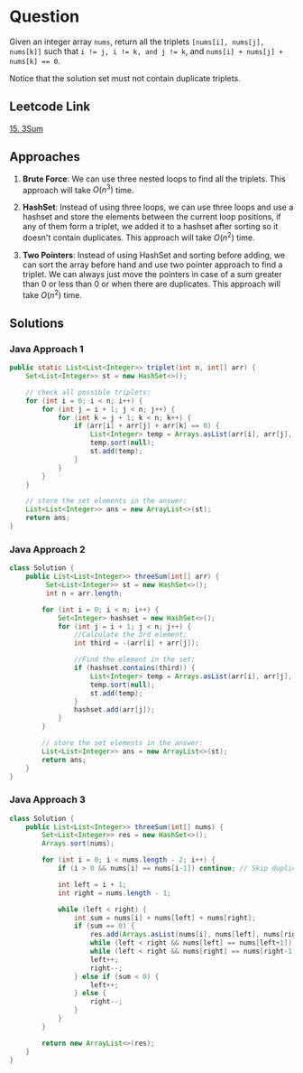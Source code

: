 # Question

Given an integer array `nums`, return all the triplets `[nums[i], nums[j], nums[k]]` such that `i != j, i != k, and j != k`, and `nums[i] + nums[j] + nums[k] == 0`.

Notice that the solution set must not contain duplicate triplets.

## Leetcode Link

[15. 3Sum](https://leetcode.com/problems/3sum/)

## Approaches

1. **Brute Force**: We can use three nested loops to find all the triplets. This approach will take $O(n^3)$ time.

2. **HashSet**: Instead of using three loops, we can use three loops and use a hashset and store the elements between the current loop positions, if any of them form a triplet, we added it to a hashset after sorting so it doesn't contain duplicates. This approach will take $O(n^2)$ time.

3. **Two Pointers**: Instead of using HashSet and sorting before adding, we can sort the array before hand and use two pointer approach to find a triplet. We can always just move the pointers in case of a sum greater than 0 or less than 0 or when there are duplicates. This approach will take $O(n^2)$ time.

## Solutions

### Java Approach 1

```java
public static List<List<Integer>> triplet(int n, int[] arr) {
    Set<List<Integer>> st = new HashSet<>();

    // check all possible triplets:
    for (int i = 0; i < n; i++) {
        for (int j = i + 1; j < n; j++) {
            for (int k = j + 1; k < n; k++) {
                if (arr[i] + arr[j] + arr[k] == 0) {
                    List<Integer> temp = Arrays.asList(arr[i], arr[j], arr[k]);
                    temp.sort(null);
                    st.add(temp);
                }
            }
        }
    }

    // store the set elements in the answer:
    List<List<Integer>> ans = new ArrayList<>(st);
    return ans;
}
```

### Java Approach 2

```java
class Solution {
    public List<List<Integer>> threeSum(int[] arr) {
         Set<List<Integer>> st = new HashSet<>();
         int n = arr.length;

        for (int i = 0; i < n; i++) {
            Set<Integer> hashset = new HashSet<>();
            for (int j = i + 1; j < n; j++) {
                //Calculate the 3rd element:
                int third = -(arr[i] + arr[j]);

                //Find the element in the set:
                if (hashset.contains(third)) {
                    List<Integer> temp = Arrays.asList(arr[i], arr[j], third);
                    temp.sort(null);
                    st.add(temp);
                }
                hashset.add(arr[j]);
            }
        }

        // store the set elements in the answer:
        List<List<Integer>> ans = new ArrayList<>(st);
        return ans;
    }
}
```

### Java Approach 3

```java
class Solution {
    public List<List<Integer>> threeSum(int[] nums) {
        Set<List<Integer>> res = new HashSet<>();
        Arrays.sort(nums);

        for (int i = 0; i < nums.length - 2; i++) {
            if (i > 0 && nums[i] == nums[i-1]) continue; // Skip duplicates

            int left = i + 1;
            int right = nums.length - 1;

            while (left < right) {
                int sum = nums[i] + nums[left] + nums[right];
                if (sum == 0) {
                    res.add(Arrays.asList(nums[i], nums[left], nums[right]));
                    while (left < right && nums[left] == nums[left+1]) left++; // Skip duplicates
                    while (left < right && nums[right] == nums[right-1]) right--; // Skip duplicates
                    left++;
                    right--;
                } else if (sum < 0) {
                    left++;
                } else {
                    right--;
                }
            }
        }

        return new ArrayList<>(res);
    }
}
```
